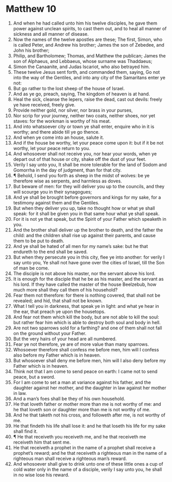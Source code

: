 ﻿# Matthew  10
1. And when he had called unto him his twelve disciples, he gave them power against unclean spirits, to cast them out, and to heal all manner of sickness and all manner of disease. 
2. Now the names of the twelve apostles are these; The first, Simon, who is called Peter, and Andrew his brother; James the son of Zebedee, and John his brother; 
3. Philip, and Bartholomew; Thomas, and Matthew the publican; James the son of Alphaeus, and Lebbaeus, whose surname was Thaddaeus; 
4. Simon the Canaanite, and Judas Iscariot, who also betrayed him. 
5. These twelve Jesus sent forth, and commanded them, saying, Go not into the way of the Gentiles, and into any city of the Samaritans enter ye not: 
6. But go rather to the lost sheep of the house of Israel. 
7. And as ye go, preach, saying, The kingdom of heaven is at hand. 
8. Heal the sick, cleanse the lepers, raise the dead, cast out devils: freely ye have received, freely give. 
9. Provide neither gold, nor silver, nor brass in your purses, 
10. Nor scrip for your journey, neither two coats, neither shoes, nor yet staves: for the workman is worthy of his meat. 
11. And into whatsoever city or town ye shall enter, enquire who in it is worthy; and there abide till ye go thence. 
12. And when ye come into an house, salute it. 
13. And if the house be worthy, let your peace come upon it: but if it be not worthy, let your peace return to you. 
14. And whosoever shall not receive you, nor hear your words, when ye depart out of that house or city, shake off the dust of your feet. 
15. Verily I say unto you, It shall be more tolerable for the land of Sodom and Gomorrha in the day of judgment, than for that city. 
16. ¶ Behold, I send you forth as sheep in the midst of wolves: be ye therefore wise as serpents, and harmless as doves. 
17. But beware of men: for they will deliver you up to the councils, and they will scourge you in their synagogues; 
18. And ye shall be brought before governors and kings for my sake, for a testimony against them and the Gentiles. 
19. But when they deliver you up, take no thought how or what ye shall speak: for it shall be given you in that same hour what ye shall speak. 
20. For it is not ye that speak, but the Spirit of your Father which speaketh in you. 
21. And the brother shall deliver up the brother to death, and the father the child: and the children shall rise up against their parents, and cause them to be put to death. 
22. And ye shall be hated of all men for my name’s sake: but he that endureth to the end shall be saved. 
23. But when they persecute you in this city, flee ye into another: for verily I say unto you, Ye shall not have gone over the cities of Israel, till the Son of man be come. 
24. The disciple is not above his master, nor the servant above his lord. 
25. It is enough for the disciple that he be as his master, and the servant as his lord. If they have called the master of the house Beelzebub, how much more shall they call them of his household? 
26. Fear them not therefore: for there is nothing covered, that shall not be revealed; and hid, that shall not be known. 
27. What I tell you in darkness, that speak ye in light: and what ye hear in the ear, that preach ye upon the housetops. 
28. And fear not them which kill the body, but are not able to kill the soul: but rather fear him which is able to destroy both soul and body in hell. 
29. Are not two sparrows sold for a farthing? and one of them shall not fall on the ground without your Father. 
30. But the very hairs of your head are all numbered. 
31. Fear ye not therefore, ye are of more value than many sparrows. 
32. Whosoever therefore shall confess me before men, him will I confess also before my Father which is in heaven. 
33. But whosoever shall deny me before men, him will I also deny before my Father which is in heaven. 
34. Think not that I am come to send peace on earth: I came not to send peace, but a sword. 
35. For I am come to set a man at variance against his father, and the daughter against her mother, and the daughter in law against her mother in law. 
36. And a man’s foes shall be they of his own household. 
37. He that loveth father or mother more than me is not worthy of me: and he that loveth son or daughter more than me is not worthy of me. 
38. And he that taketh not his cross, and followeth after me, is not worthy of me. 
39. He that findeth his life shall lose it: and he that loseth his life for my sake shall find it. 
40. ¶ He that receiveth you receiveth me, and he that receiveth me receiveth him that sent me. 
41. He that receiveth a prophet in the name of a prophet shall receive a prophet’s reward; and he that receiveth a righteous man in the name of a righteous man shall receive a righteous man’s reward. 
42. And whosoever shall give to drink unto one of these little ones a cup of cold water only in the name of a disciple, verily I say unto you, he shall in no wise lose his reward. 
